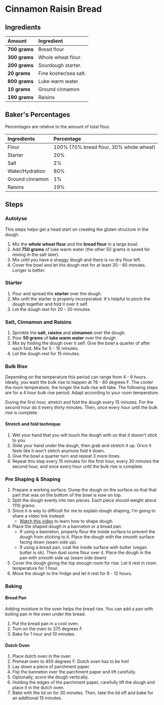 # Cinnamon Raisin Bread

## Ingredients

| Amount             | Ingredient                                                                   |
|:-------------------|:-----------------------------------------------------------------------------|
|**700 grams**       | Bread flour                                                            |
|**300 grams**       | Whole wheat flour.                                     |
|**200 grams**  | Sourdough starter.                                                                       |
|**20 grams**     | Fine kosher/sea salt.                                                        |
|**800 grams**  | Luke warm water.                                                            |
|**10 grams**  | Ground cinnamon  |
|**190 grams** | Raisins    |

## Baker's Percentages

Percentages are relative to the amount of total flour.

| Ingredients        | Percentage                                                                   |
|:-------------------|:-----------------------------------------------------------------------------|
| Flour | 100% (70% bread flour, 30% whole wheat)   |
| Starter   | 20%   |
| Salt  | 2%    |
| Water/Hydration | 80%   |
| Ground cinnamon   | 1%
| Raisins | 19% |

## Steps

### Autolyse

This steps helps get a head start on creating the gluten structure in the dough.

1. Mix the **whole wheat flour** and the **bread flour** in a large bowl.
2. Add **750 grams** of luke warm water (the other 50 grams is
   saved for mixing in the salt later).
3. Mix until you have a shaggy dough and there is no dry flour left.
4. Cover the bowl and let the dough rest for at least 30 - 60 minutes. Longer is better.

### Starter

1. Pour and spread the **starter** over the dough.
2. Mix until the starter is properly incorporated. It's helpful to pinch the dough together and fold
   it over it self.
3. Let the dough rest for 20 - 30 minutes.

### Salt, Cinnamon and Raisins

1. Sprinkle the **salt**, **raisins** and **cinnamon** over the dough.
2. Pour **50 grams** of **luke warm water** over the dough.
3. Mix by folding the dough over it self. Give the bowl a quarter of after each fold. Mix for 5 - 10
   minutes.
4. Let the dough rest for 15 minutes.

### Bulk Rise

Depending on the temperature this period can range from 4 - 6 hours. Ideally, you want the bulk rise
to happen at 78 - 80 degrees F. The cooler the room temperature, the longer the bulk rise will take.
The following steps are for a 4 hour bulk rise period. Adapt according to your room temperature.

During the first hour, stretch and fold the dough every 15 minutes. For the second hour do it every
thirty minutes. Then, once every hour until the bulk rise is complete.

#### Stretch and fold technique

1. Wet your hand that you will touch the dough with so that it doesn't stick to you.
2. Slide your hand under the dough, then grab and stretch it up. Once it feels like it won't stetch
   anymore fold it down.
3. Give the bowl a quarter turn and repeat 3 more times.
4. Repeat this step every 15 minutes for the first hour, every 30 minutes the second hour, and once
   every hour until the bulk rise is complete.
   
### Pre Shaping & Shaping

1. Prepare a working surface. Dump the dough on the surface so that that part that was on the bottom of
   the bowl is now on top.
2. Split the dough evenly into two pieces. Each piece should weight about 1110 grams.
2. Since it is way to difficult for me to explain dough shaping, I'm going to share a video link instead:
    * [Watch this video](https://www.youtube.com/watch?v=vEG1BjWroT0) to learn how to shape dough.
3. Place the shaped dough in a banneton or a bread pan.
    * If using a banneton, properly flour the inside surface to prevent the dough from sticking to it.
      Place the dough with the smooth surface facing down (seam side up).
    * If using a bread pan, coat the inside surface with butter (vegan butter is ok). Then dust some
      flour over it. Place the dough in the pan with smooth side up (seam side down)
4. Cover the dough giving the top enough room for rise. Let it rest in room temperature for 1 hour.
5. Move the dough to the fridge and let it rest for 8 - 12 hours.

### Baking

#### Bread Pan

Adding moisture in the oven helps the bread rise. You can add a pan with boiling pan in the oven
under the bread.

1. Put the bread pan in a cool oven.
2. Turn on the oven to 375 degrees F.
3. Bake for 1 hour and 10 minutes.

#### Dutch Oven

1. Place dutch oven in the oven
1. Preheat oven to 450 degrees F. Dutch oven has to be hot!
1. Lay down a piece of parchment paper.
2. Flip the banneton over the parchment paper and lift carefully.
3. Optionally, score the dough vertically.
4. Holding the edges of the parchment paper, carefully lift the dough and place it in the dutch oven.
5. Bake with the lid on for 30 minutes. Then, take the lid off and bake for an additional 15 minutes.
